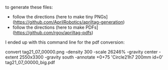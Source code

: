 to generate these files:

* follow the directions (here to make tiny PNGs](https://github.com/AprilRobotics/apriltag-generation)
* follow the directions (here to make PDFs](https://github.com/rgov/apriltag-pdfs)

I ended up with this command line for the pdf conversion:

convert tag21_07_00000.png -density 300 -scale 26246% -gravity center -extent 2550x3300 -gravity south -annotate +0+75 'Circle21h7 200mm id=0'  tag21_07_00000_big.pdf
